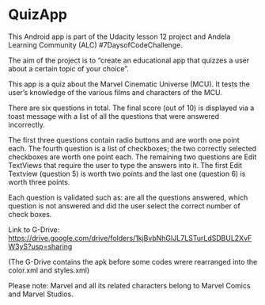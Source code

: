 # QuizApp

This Android app is part of the Udacity lesson 12 project and Andela Learning Community (ALC) #7DaysofCodeChallenge. 

The aim of the project is to “create an educational app that quizzes a user about a certain topic of your choice”.

This app is a quiz about the Marvel Cinematic Universe (MCU). It tests the user’s knowledge of the various films and characters of the MCU.

There are six questions in total. The final score (out of 10) is displayed via a toast message with a list of all the questions that were answered incorrectly.

The first three questions contain radio buttons and are worth one point each. The fourth question is a list of checkboxes; the two correctly selected checkboxes are worth one point each. The remaining two questions are Edit TextViews that require the user to type the answers into it. The first Edit Textview (question 5) is worth two points and the last one (question 6) is worth three points.

Each question is validated such as: are all the questions answered, which question is not answered and did the user select the correct number of check boxes.

Link to G-Drive: https://drive.google.com/drive/folders/1kjBvbNhGIJL7LSTurLdSDBUL2XvFW3yS?usp=sharing

(The  G-Drive contains the apk before some codes wrere rearranged into the color.xml and styles.xml)

Please note: Marvel and all its related characters belong to Marvel Comics and Marvel Studios.
